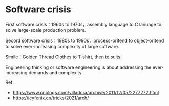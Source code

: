 # Software crisis

First software crisis：1960s to 1970s，assembly language to C lanuage to solve large-scale production problem.

Secord software crisis：1980s to 1990s，process-oritend to object-oritend to solve ever-increasing complexity of large software.

Simile：Golden Thread Clothes to T-shirt, then to suits.

Engineering thinking or software engineering is about addressing the ever-increasing demands and complexity.

Ref:

- https://www.cnblogs.com/villadora/archive/2011/12/05/2277272.html
- https://icyfenix.cn/tricks/2021/arch/